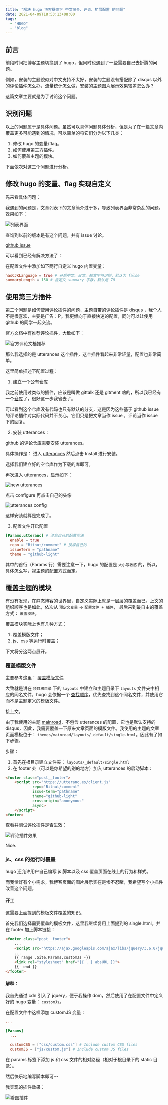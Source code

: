 ```yaml
---
title: "解决 hugo 博客框架下 中文简介、评论、扩展配置 的问题"
date: 2021-04-09T18:53:13+08:00
tags:
  - "HUGO"
  - "blog"
---
```


## 前言

前段时间把博客主题切换到了 hugo，但同时也遇到了一些需要自己去折腾的问题。

例如，安装的主题貌似对中文支持不太好，安装的主题没有搭配除了 disqus 以外的评论插件怎么办，流量统计怎么做，安装的主题图片展示效果较差怎么办？

这篇文章主要就是为了讨论这个问题。

## 识别问题

以上的问题属于是具体问题。虽然可以具体问题具体分析，但是为了在一篇文章内覆盖更多可能遇到的情况，可以简单的将它们分为以下几类：

1. 修改 hugo 的变量/flag。
2. 如何使用第三方插件。
3. 如何覆盖主题的模块。

下面依次对这三个问题进行分析。

## 修改 hugo 的变量、flag 实现自定义

先来看具体问题：

我遇到的问题是，文章列表下的文章简介过于多，导致列表界面非常杂乱的问题。效果如下：

![列表界面](/static/summary.png)

查询到以前的版本是有这个问题，并有 issue 讨论。

[github issue](https://github.com/gohugoio/hugo/issues/1377)

可以看到已经有解决方法了：

在配置文件中添加如下两行自定义 hugo 内置变量：

``` toml
hasCJKLanguage = true # 开启中文、日文、韩文字符识别，默认为 false
summaryLength = 150 # 自定义 summary 字数，默认是 70
```

## 使用第三方插件

第二个问题是如何使用评论插件的问题，主题自带的评论插件是 disqus ，我个人不是很喜欢，主要是广告：P。我更倾向于直接快速的配置，同时可以让使用 github 的同学一起交流。

官方文档中有推荐评论插件，大致如下：

![官方评论文档推荐](/static/hugo-comment-doc.png)

那么我选择的是 utterances 这个插件，这个插件看起来非常轻量，配置也非常简单。

这里简单描述下配置过程：

1. 建立一个公有仓库

我之前使用过类似的插件，应该是叫做 gittalk 还是 gitment 啥的，所以我已经有一个[仓库](https://github.com/Bitnut/comment)了，很好这一步我省去了。

可以看到这个仓库没有代码也只有默认的分支，这是因为这些基于 github issue 的评论插件对实际代码并不关心，它们只是把文章当作 issue ，评论当作 issue 下的回复。

2. 安装 utterances：

github 的评论仓库需要安装 utterances。

具体操作是： 进入 [utterances](https://github.com/apps/utterances) 然后点击 Install 进行安装。

选择我们建立好的空仓库作为下载的库即可。

再次进入 utterances，显示如下：

![new utterances](/static/new-utteraces.png)

点击 configure 再点击自己的头像

![utterances config](/static/utteraces-config.png)

这样安装就算是完成了。

3. 配置文件开启配置

``` toml
[Params.utteranc] # 注意自己的配置写法
  enable = true
  repo = "Bitnut/comment" # 换成自己的
  issueTerm = "pathname"
  theme = "github-light"
```

其中的首行（Params 行）需要注意一下，hugo 的配置是 `大小写敏感` 的，所以，具体怎么写，视主题的配置方式而定。

## 覆盖主题的模块

有没有发现，在静态博客的世界里，自定义实际上就是一层层的覆盖而已。上文的组织顺序也是如此，依次从 `预定义变量` -> `配置文件 + 插件`， 最后来到最自由的覆盖方式： `覆盖模块`。

覆盖模块实际上也有几种方式：

1. 覆盖模版文件；
2. js、css 等运行时覆盖；

下文将分这两点展开。

### 覆盖模版文件

主要参考这里： [覆盖模版文件](https://gohugobrasil.netlify.app/themes/customizing/#override-template-files)

大致就是讲在 `项目根目录` 下的 `layouts` 中建立和主题目录下 `layouts` 文件夹中相应的同名文件，hugo 会依据一个 [查找顺序](https://gohugobrasil.netlify.app/templates/lookup-order/)，优先查找到这个同名文件，并使用它而不是主题定义的模版文件。

接上文。

由于我使用的主题 [mainroad](https://themes.gohugo.io/mainroad)，不包含 utterances 的配置，它也是默认支持的 disqus，因此，我需要覆盖一下原来文章页面的模版文件。我使用的主题的文章页面模板位于： `themes/mainroad/layouts/_default/single.html`。因此有了如下步骤。

步骤：

1. 首先在根目录建立文件夹： `layouts/_default/single.html`
2. 在 footer 处（可以是你希望的别的地方）加入 utterances 的启动脚本：

``` html
<footer class="post__footer">
    <script src="https://utteranc.es/client.js"
            repo="Bitnut/comment"
            issue-term="pathname"
            theme="github-light"
            crossorigin="anonymous"
            async>
    </script>
<footer>
```

查看并测试评论插件是否生效：

![评论插件效果](/static/test-comment.png)

Nice.

### js、css 的运行时覆盖

hugo 还允许用户自己编写 js 脚本以及 css 覆盖页面在线上的行为和样式。

而我恰好有个小需求，我博客页面的图片展示实在是惨不忍睹，我希望写个小插件改善这个问题。

#### 开工

这需要上面提到的模板文件覆盖的知识。

首先我们选择需要覆盖的模板文件，这里我继续复用上面提到的 single.html。并在 footer 加上脚本链接：

``` html
<footer class="post__footer">
    ...
    <script src="https://ajax.googleapis.com/ajax/libs/jquery/3.6.0/jquery.min.js"></script>
    ...
    {{ range .Site.Params.customJs -}}
    <link rel="stylesheet" href="{{ . | absURL }}">
    {{- end }}
</footer>
```

#### 解释：

我首先通过 cdn 引入了 jquery，便于我操作 dom，然后使用了在配置文件中定义好的 hugo 变量： `customJs`。

在配置文件中这样添加 customJS 变量：

``` toml
...

[Params]
  ...

  customCSS = ["css/custom.css"] # Include custom CSS files
  customJS = ["js/custom.js"] # Include custom JS files
```

在 params 标签下添加 js 和 css 文件的相对路径（相对于根目录下的 static 目录）。

然后快乐地编写脚本即可～

我实现的插件效果：

![看图插件](/static/img-viewer.png)
